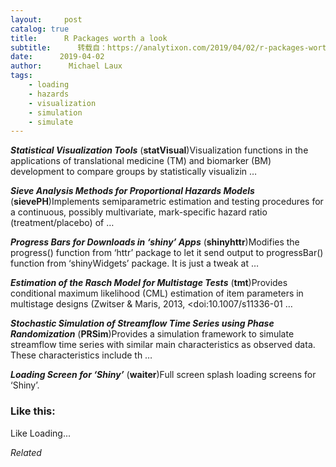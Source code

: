 ```yaml
---
layout:     post
catalog: true
title:      R Packages worth a look
subtitle:      转载自：https://analytixon.com/2019/04/02/r-packages-worth-a-look-1474/
date:      2019-04-02
author:      Michael Laux
tags:
    - loading
    - hazards
    - visualization
    - simulation
    - simulate
---
```


***Statistical Visualization Tools*** (**statVisual**)Visualization functions in the applications of translational medicine (TM) and biomarker (BM) development to compare groups by statistically visualizin …

***Sieve Analysis Methods for Proportional Hazards Models*** (**sievePH**)Implements semiparametric estimation and testing procedures for a continuous, possibly multivariate, mark-specific hazard ratio (treatment/placebo) of …

***Progress Bars for Downloads in ‘shiny’ Apps*** (**shinyhttr**)Modifies the progress() function from ‘httr’ package to let it send output to progressBar() function from ‘shinyWidgets’ package. It is just a tweak at …

***Estimation of the Rasch Model for Multistage Tests*** (**tmt**)Provides conditional maximum likelihood (CML) estimation of item parameters in multistage designs (Zwitser & Maris, 2013, <doi:10.1007/s11336-01 …

***Stochastic Simulation of Streamflow Time Series using Phase Randomization*** (**PRSim**)Provides a simulation framework to simulate streamflow time series with similar main characteristics as observed data. These characteristics include th …

***Loading Screen for ‘Shiny’*** (**waiter**)Full screen splash loading screens for ‘Shiny’.





### Like this:

Like Loading...


*Related*

